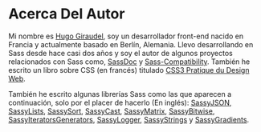 
# Acerca Del Autor

Mi nombre es [Hugo Giraudel](http://hugogiraudel.com), soy un desarrollador front-end nacido en Francia y actualmente basado en Berlín, Alemania. Llevo desarrollando en Sass desde hace casi dos años y soy el autor de algunos proyectos relacionados con Sass como, [SassDoc](http://sassdoc.com) y [Sass-Compatibility](http://sass-compatibility.github.io). También he escrito un libro sobre CSS (en francés) titulado [CSS3 Pratique du Design Web](http://www.amazon.fr/dp/2212140231).

También he escrito algunas librerías Sass como las que aparecen a continuación, solo por el placer de hacerlo (En inglés):
 [SassyJSON](https://github.com/HugoGiraudel/SassyJSON), [SassyLists](http://sassylists.com), [SassySort](https://github.com/HugoGiraudel/SassySort), [SassyCast](https://github.com/HugoGiraudel/SassyCast), [SassyMatrix](https://github.com/HugoGiraudel/SassyMatrix), [SassyBitwise](https://github.com/HugoGiraudel/SassyBitwise), [SassyIteratorsGenerators](https://github.com/HugoGiraudel/SassyIteratorsGenerators), [SassyLogger](https://github.com/HugoGiraudel/SassyLogger), [SassyStrings](https://github.com/HugoGiraudel/SassyStrings) y [SassyGradients](https://github.com/HugoGiraudel/SassyGradients).
